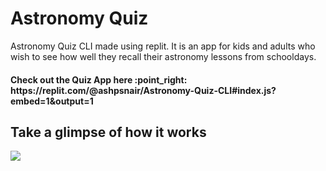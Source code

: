 # Astronomy Quiz
Astronomy Quiz CLI made using replit. It is an app for kids and adults who wish to see how well they recall their astronomy lessons from schooldays.


<h4> Check out the Quiz App here  :point_right:  https://replit.com/@ashpsnair/Astronomy-Quiz-CLI#index.js?embed=1&output=1 <h4>

<h2> Take a glimpse of how it works </h2>
<img src= 'https://user-images.githubusercontent.com/69599173/126203070-69663919-8b06-4ac8-b0f1-d25919367a6a.gif' />


